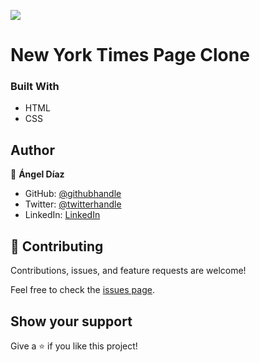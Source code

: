 ![](https://img.shields.io/badge/Microverse-blueviolet)

# New York Times Page Clone

### Built With

- HTML
- CSS

## Author

👤 **Ángel Díaz**

- GitHub: [@githubhandle](https://github.com/ad9311)
- Twitter: [@twitterhandle](https://twitter.com/adiaz9311)
- LinkedIn: [LinkedIn](https://www.linkedin.com/in/ad9311/)

## 🤝 Contributing

Contributions, issues, and feature requests are welcome!

Feel free to check the [issues page](issues/).

## Show your support

Give a ⭐️ if you like this project!

